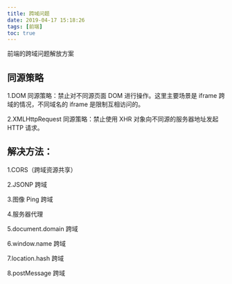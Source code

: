```yaml
---
title: 跨域问题
date: 2019-04-17 15:18:26
tags: [前端]
toc: true
---
```


前端的跨域问题解放方案

<!-- more -->

## 同源策略

1.DOM 同源策略：禁止对不同源页面 DOM 进行操作。这里主要场景是 iframe 跨域的情况，不同域名的 iframe 是限制互相访问的。

2.XMLHttpRequest 同源策略：禁止使用 XHR 对象向不同源的服务器地址发起 HTTP 请求。

## [](#解决方法： "解决方法：")解决方法：

1.CORS（跨域资源共享）

2.JSONP 跨域

3.图像 Ping 跨域

4.服务器代理

5.document.domain 跨域

6.window.name 跨域

7.location.hash 跨域

8.postMessage 跨域
